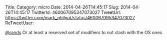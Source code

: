 Title: 
Category: micro
Date: 2014-04-26T14:45:17
Slug: 2014-04-26T14:45:17
TwitterId: 460067095347073027
TweetUrl: https://twitter.com/mark_philpot/status/460067095347073027
ReTweetUser: 

[@rands](https://twitter.com/rands) Or at least a reserved set of modifiers to not clash with the OS ones